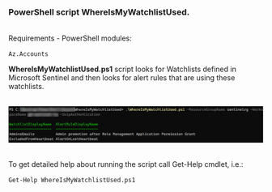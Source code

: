 ### PowerShell script WhereIsMyWatchlistUsed.
<br />
Requirements - PowerShell modules:

    Az.Accounts


**WhereIsMyWatchlistUsed.ps1** script looks for Watchlists defined in Microsoft Sentinel and then looks for alert rules that are using these watchlists.  
<br />

![Example](https://github.com/GrzesB/Sentinel/blob/master/IMG/WhereIsMyWatchlistUsed.png)

<br />
To get detailed help about running the script call Get-Help cmdlet, i.e.:

    Get-Help WhereIsMyWatchlistUsed.ps1
